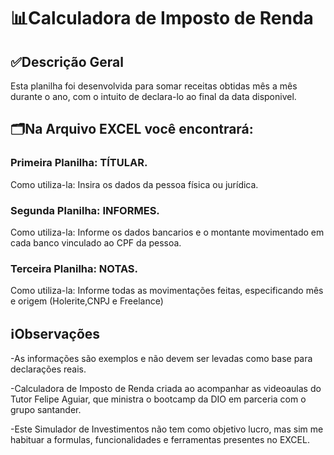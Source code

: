 # 📊Calculadora de Imposto de Renda

## ✅Descrição Geral

Esta planilha foi desenvolvida para somar receitas obtidas mês a mês durante o ano, com o intuito de declara-lo ao final da data disponivel. 

## 🗂️Na Arquivo EXCEL você encontrará:

### Primeira Planilha: TÍTULAR.
Como utiliza-la: Insira os dados da pessoa física ou jurídica.

### Segunda Planilha: INFORMES.
Como utiliza-la: Informe os dados bancarios e o montante movimentado em cada banco vinculado ao CPF da pessoa.

### Terceira Planilha: NOTAS.
Como utiliza-la: Informe todas as movimentações feitas, especificando mês e origem (Holerite,CNPJ e Freelance)

## ℹ️Observações

-As informações são exemplos e não devem ser levadas como base para declarações reais.

-Calculadora de Imposto de Renda criada ao acompanhar as videoaulas do Tutor Felipe Aguiar, que ministra o bootcamp da DIO em parceria com o grupo santander.

-Este Simulador de Investimentos não tem como objetivo lucro, mas sim me habituar a formulas, funcionalidades e ferramentas presentes no EXCEL.
